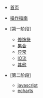 <!-- docs/_sidebar.md --> 
* [首页](README.md)
* [操作指南](guide) 

* [第一阶段]
    * [修饰符](FirstStage/modifier/modifier.md)
    * [集合](FirstStage/List/list.md)
    * [异常](FirstStage/Exception/exception.md)
    * [IO流](FirstStage/IO/IO流.md)
    * [其他](FirstStage/other/README.md)
* [第二阶段]
    * [javascript](02/javascript)
    * [echarts](02/echarts)